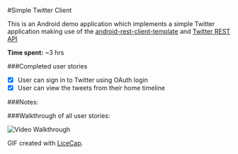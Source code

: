 #Simple Twitter Client

This is an Android demo application which implements a simple Twitter application making use of the [android-rest-client-template](https://github.com/thecodepath/android-rest-client-template) and [Twitter REST API](https://dev.twitter.com/docs/api/1.1)

**Time spent:** ~3 hrs

###Completed user stories
  * [x] User can sign in to Twitter using OAuth login
  * [x] User can view the tweets from their home timeline

###Notes:


###Walkthrough of all user stories:

  ![Video Walkthrough]()

GIF created with [LiceCap](http://www.cockos.com/licecap/).